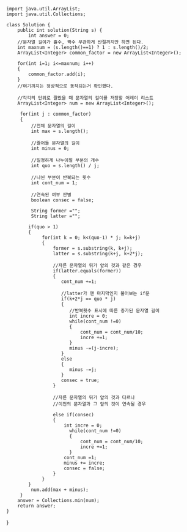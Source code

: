     import java.util.ArrayList;
    import java.util.Collections;
    
    class Solution {
        public int solution(String s) {
            int answer = 0;  
    	//문자열 길이가 홀수, 짝수 무관하게 반절까지만 하면 된다.
        int maxnum = (s.length()==1) ? 1 : s.length()/2;
        ArrayList<Integer> common_factor = new ArrayList<Integer>();
                
        for(int i=1; i<=maxnum; i++)
        {
            common_factor.add(i);
        }    
        //여기까지는 정상적으로 동작되는거 확인했다.
     
        //각각의 단위로 짤랐을 때 문자열의 길이를 저장할 어레이 리스트
        ArrayList<Integer> num = new ArrayList<Integer>();
    
         for(int j : common_factor)
         {
             //전체 문자열의 길이
             int max = s.length();
             
             //줄어들 문자열의 길이
             int minus = 0;
             
             //일정하게 나누이절 부분의 개수
             int quo = s.length() / j;
             
             //나뉜 부분이 반복되는 횟수
             int cont_num = 1;
             
             //연속된 여부 판별
             boolean consec = false;    
             
             String former ="";
             String latter ="";
    
            if(quo > 1)
            {        
                 for(int k = 0; k<(quo-1) * j; k=k+j)
                 {
                     former = s.substring(k, k+j);                 
                     latter = s.substring(k+j, k+2*j);
    
                     //자른 문자열의 뒤가 앞의 것과 같은 경우
                     if(latter.equals(former))
                     {
                        cont_num +=1;
    
                        //latter가 맨 마지막인지 물어보는 if문
                        if(k+2*j == quo * j)
                        {
                           //반복횟수 표시에 따른 증가된 문자열 길이
                           int incre = 0;
                           while(cont_num !=0)
                           {
                               cont_num = cont_num/10;
                               incre +=1;
                           }
                           minus -=(j-incre); 
                        } 
                        else
                        {
                           minus -=j; 
                        }
                        consec = true;
                     }
    
                     //자른 문자열의 뒤가 앞의 것과 다르나
                     //이전의 문자열과 그 앞의 것이 연속될 경우
    
                     else if(consec)
                     {
                         int incre = 0;
                           while(cont_num !=0)
                           {
                               cont_num = cont_num/10;
                               incre +=1;
                           }
                         cont_num =1;
                         minus += incre;
                         consec = false;
                     }                  
                 }  
            }
             num.add(max + minus);
         }       
        answer = Collections.min(num);
        return answer;
    }
}

